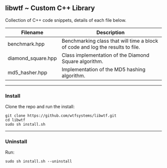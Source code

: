 ## libwtf ~ Custom C++ Library

Collection of C++ code snippets, details of each file below.

| Filename | Description |
| -------- | ----------- |
| benchmark.hpp | Benchmarking class that will time a block of code and log the results to file. |
| diamond_square.hpp | Class implementation of the Diamond Square algorithm. |
| md5_hasher.hpp | Implementation of the MD5 hashing algorithm. |

-----

### Install

Clone the repo and run the install:
```
git clone https://github.com/wtfsystems/libwtf.git
cd libwtf
sudo sh install.sh
```

-----

### Uninstall

Run:
```
sudo sh install.sh --uninstall
```

